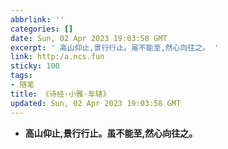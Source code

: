 ```yaml
---
abbrlink: ''
categories: []
date: Sun, 02 Apr 2023 19:03:58 GMT
excerpt: ' 高山仰止,景行行止。虽不能至,然心向往之。 '
link: http:/a.ncs.fun
sticky: 100
tags:
- 随笔
title: 《诗经·小雅·车辖》
updated: Sun, 02 Apr 2023 19:03:58 GMT
---
```

* **高山仰止,景行行止。虽不能至,然心向往之。**
